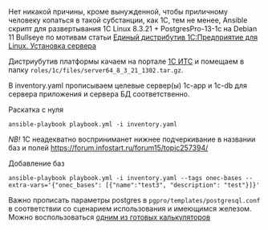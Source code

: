 
Нет никакой причины, кроме вынужденной, чтобы приличному человеку копаться в такой субстанции, как 1C, тем не менее, Ansible скрипт для развертывания 1С Linux 8.3.21 + PostgresPro-13-1c на Debian 11 Bullseye по мотивам статьи [Единый дистрибутив 1С:Предприятие для Linux. Установка сервера](https://interface31.ru/tech_it/2021/10/edinyy-distributiv-1c-dlya-linux-server.html)

Дистриубутив платформы качаем на портале [1С ИТС](https://interface31.ru/version_file?nick=Platform83&ver=8.3.20.1710&path=Platform%5c8_3_20_1710%5cserver64_8_3_20_1710.tar.gz) и помещаем в папку `roles/1c/files/server64_8_3_21_1302.tar.gz`.

В inventory.yaml прописываем целевые сервер(ы) 1c-app и 1c-db для сервера приложения и сервера БД соответственно. 

Раскатка с нуля
```
ansible-playbook playbook.yml -i inventory.yaml
```
*NB!* 1С неадекватно восприниманет нижнее подчеркивание в названии баз и полей 
https://forum.infostart.ru/forum15/topic257394/

Добавление баз
```
ansible-playbook playbook.yml -i inventory.yaml --tags onec-bases --extra-vars='{"onec_bases": [{"name":"test3", "description": "test"}]}'
```

Важно прописать параметры postgres в `pgpro/templates/postgresql.conf` в соответствии со сценарием использования и имеющимся железом. Можно воспользоваться [одним из готовых калькуляторов](http://pgconfigurator.cybertec.at/)
